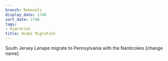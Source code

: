```yaml
---
branch: Removals
display_date: 1748
sort_date: 1748
tags:
- migration
title: Unami Migration
---
```


South Jersey Lenape migrate to Pennsylvania with the Nanticokes [change name]